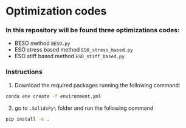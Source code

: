 # Optimization codes

### In this repository will be found three optimizations codes:

- BESO method `BESO.py`
- ESO stress based method `ESO_stress_based.py`
- ESO stiff based method `ESO_stiff_based.py`

### Instructions

1. Download the required packages running the following command:

```sh
conda env create -f environment.yml
```

2. go to `.SolidsPy\` folder and run the following command

```sh
pip install -e .
```